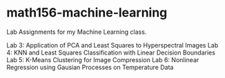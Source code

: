 # math156-machine-learning

Lab Assignments for my Machine Learning class. 

Lab 3: Application of PCA and Least Squares to Hyperspectral Images
Lab 4: KNN and Least Squares Classification with Linear Decision Boundaries
Lab 5: K-Means Clustering for Image Compression
Lab 6: Nonlinear Regression using Gausian Processes on Temperature Data
